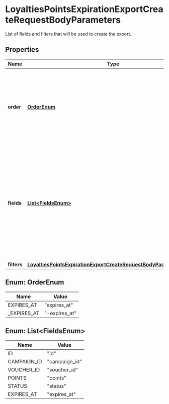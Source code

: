 

# LoyaltiesPointsExpirationExportCreateRequestBodyParameters

List of fields and filters that will be used to create the export.

## Properties

| Name | Type | Description |
|------------ | ------------- | ------------- |
|**order** | [**OrderEnum**](#OrderEnum) | How the export is filtered, where the dash &#x60;-&#x60; preceding a sorting option means sorting in a descending order. |
|**fields** | [**List&lt;FieldsEnum&gt;**](#List&lt;FieldsEnum&gt;) | Array of strings containing the data that was exported. These fields define the headers in the CSV file.    The array can be a combination of any of the following available fields:    | **Field** | **Definition** | **Example Export** | |:---|:---|:---| | id | Loyalty points bucket ID. | lopb_Wl1o3EjJIHSNjvO5BDLy4z1n | | campaign_id | Campaign ID of the parent loyalty campaign. | camp_7s3uXI44aKfIk5IhmeOPr6ic | | voucher_id | Voucher ID of the parent loyalty card. | v_YLn0WVWXSXbUfDvxgrgUbtfJ3SQIY655 | | status | Status of the loyalty points bucket. | &#x60;ACTIVE&#x60; or &#x60;INACTIVE&#x60; | | expires_at | Timestamp in ISO 8601 format representing the date when the points expire. | 2022-06-30 | | points | Number of points. | 1000 | |
|**filters** | [**LoyaltiesPointsExpirationExportCreateRequestBodyParametersFilters**](LoyaltiesPointsExpirationExportCreateRequestBodyParametersFilters.md) |  |



## Enum: OrderEnum

| Name | Value |
|---- | -----|
| EXPIRES_AT | &quot;expires_at&quot; |
| _EXPIRES_AT | &quot;-expires_at&quot; |



## Enum: List&lt;FieldsEnum&gt;

| Name | Value |
|---- | -----|
| ID | &quot;id&quot; |
| CAMPAIGN_ID | &quot;campaign_id&quot; |
| VOUCHER_ID | &quot;voucher_id&quot; |
| POINTS | &quot;points&quot; |
| STATUS | &quot;status&quot; |
| EXPIRES_AT | &quot;expires_at&quot; |




